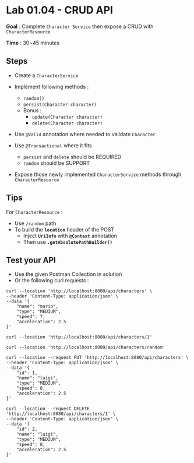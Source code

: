 # Lab 01.04 - CRUD API

**Goal** : Complete `Character Service` then expose a CRUD with `CharacterResource`

**Time** : 30~45 minutes

## Steps

- Create a `CharacterService`
- Implement following methods :

  - `random()`
  - `persist(Character character)`
  - Bonus :
    - `update(Character character)`
    - `delete(Character character)`

- Use `@Valid` annotation where needed to validate `Character`
- Use `@Transactional` where it fits
  - `persist` and `delete` should be REQUIRED
  - `random` should be SUPPORT
- Expose those newly implemented `CharacterService` methods through `CharacterResource`

## Tips

For `CharacterResource` :

- Use `/random` path
- To build the **`location`** header of the POST
  - Inject **`UriInfo`** with **`@Context`** annotation
  - Then use **`.getAbsolutePathBuilder()`**

## Test your API

- Use the given Postman Collection in solution
- Or the following curl requests :

```shell
curl --location 'http://localhost:8080/api/characters' \
--header 'Content-Type: application/json' \
--data '{
    "name": "mario",
    "type": "MEDIUM",
    "speed": 7,
    "acceleration": 2.5
}'
```

```shell
curl --location 'http://localhost:8080/api/characters/1'
```

```shell
curl --location 'http://localhost:8080/api/characters/random'
```

```shell
curl --location --request PUT 'http://localhost:8080/api/characters' \
--header 'Content-Type: application/json' \
--data '{
    "id": 1,
    "name": "luigi",
    "type": "MEDIUM",
    "speed": 8,
    "acceleration": 2.5
}'
```

```shell
curl --location --request DELETE 'http://localhost:8080/api/characters/1' \
--header 'Content-Type: application/json' \
--data '{
    "id": 2,
    "name": "luigi",
    "type": "MEDIUM",
    "speed": 8,
    "acceleration": 2.5
}'
```
